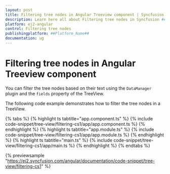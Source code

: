 ```yaml
---
layout: post
title: Filtering tree nodes in Angular Treeview component | Syncfusion
description: Learn here all about Filtering tree nodes in Syncfusion ##Platform_Name## Treeview component of Syncfusion Essential JS 2 and more.
platform: ej2-angular
control: Filtering tree nodes 
publishingplatform: ##Platform_Name##
documentation: ug
---
```


# Filtering tree nodes in Angular Treeview component

You can filter the tree nodes based on their text using the  `DataManager` plugin and the `fields` property of the TreeView.

The following code example demonstrates how to filter the tree nodes in a TreeView.

{% tabs %}
{% highlight ts tabtitle="app.component.ts" %}
{% include code-snippet/tree-view/filtering-cs1/app/app.component.ts %}
{% endhighlight %}
{% highlight ts tabtitle="app.module.ts" %}
{% include code-snippet/tree-view/filtering-cs1/app/app.module.ts %}
{% endhighlight %}
{% highlight ts tabtitle="main.ts" %}
{% include code-snippet/tree-view/filtering-cs1/app/main.ts %}
{% endhighlight %}
{% endtabs %}
  
{% previewsample "https://ej2.syncfusion.com/angular/documentation/code-snippet/tree-view/filtering-cs1" %}